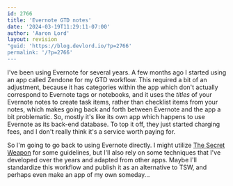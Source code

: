 ```yaml
---
id: 2766
title: 'Evernote GTD notes'
date: '2024-03-19T11:29:11-07:00'
author: 'Aaron Lord'
layout: revision
"guid: 'https://blog.devlord.io/?p=2766'
permalink: '/?p=2766'
---
```


I've been using Evernote for several years. A few months ago I started using an app called Zendone for my GTD workflow. This required a bit of an adjustment, because it has categories within the app which don't actually correspond to Evernote tags or notebooks, and it uses the <em>titles</em> of your Evernote notes to create task items, rather than checklist items from your notes, which makes going back and forth between Evernote and the app a bit problematic. So, mostly it's like its own app which happens to use Evernote as its back-end database. To top it off, they just started charging fees, and I don't really think it's a service worth paying for.

So I'm going to go back to using Evernote directly. I might utilize <a href="http://www.thesecretweapon.org/the-secret-weapon-manifesto/manifesto-part-1-the-issue">The Secret Weapon</a> for some guidelines, but I'll also rely on some techniques that I've developed over the years and adapted from other apps. Maybe I'll standardize this workflow and publish it as an alternative to TSW, and perhaps even make an app of my own someday...